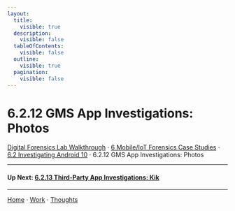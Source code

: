 ```yaml
---
layout:
  title:
    visible: true
  description:
    visible: false
  tableOfContents:
    visible: false
  outline:
    visible: true
  pagination:
    visible: false
---
```


# 6.2.12 GMS App Investigations: Photos

[Digital Forensics Lab Walkthrough](../../) ⋅ [6 Mobile/IoT Forensics Case Studies](../) ⋅ [6.2 Investigating Android 10](./) ⋅ 6.2.12 GMS App Investigations: Photos

***

#### Up Next: [6.2.13 Third-Party App Investigations: Kik](6.2.13-third-party-app-investigations-kik.md)

***

[Home](https://app.gitbook.com/o/0kO27okC5uVB9ALX3rho/s/036xtfEIzcEdGegONXWM/) ⋅ [Work](https://app.gitbook.com/o/0kO27okC5uVB9ALX3rho/s/WaFS755Q4sf02CxLcghQ/) ⋅ [Thoughts](https://app.gitbook.com/o/0kO27okC5uVB9ALX3rho/s/s4QQPMntQ25hmJToKSOu/)

